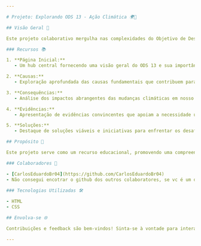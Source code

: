 ```yaml
---

# Projeto: Explorando ODS 13 - Ação Climática 🌍🌱

## Visão Geral 🚀

Este projeto colaborativo mergulha nas complexidades do Objetivo de Desenvolvimento Sustentável 13 - Ação Climática. Desenvolvido como uma iniciativa de grupo, abrange de forma abrangente aspectos-chave, incluindo a página inicial, causas, consequências, evidências e soluções relacionadas às mudanças climáticas.

### Recursos 📚

1. **Página Inicial:**
   - Um hub central fornecendo uma visão geral do ODS 13 e sua importância.

2. **Causas:**
   - Exploração aprofundada das causas fundamentais que contribuem para as mudanças climáticas.

3. **Consequências:**
   - Análise dos impactos abrangentes das mudanças climáticas em nosso meio ambiente.

4. **Evidências:**
   - Apresentação de evidências convincentes que apoiam a necessidade urgente de ação climática.

5. **Soluções:**
   - Destaque de soluções viáveis e iniciativas para enfrentar os desafios climáticos.

## Propósito 🎯

Este projeto serve como um recurso educacional, promovendo uma compreensão mais profunda das questões críticas relacionadas às mudanças climáticas. Ao apresentar uma visão holística, visa inspirar conscientização e ação para alcançar um futuro sustentável.

### Colaboradores 👥

- [CarlosEduardoBr04](https://github.com/CarlosEduardoBr04)
- Não consegui encotrar o github dos outros colaboratores, se vc é um deles me mande uma mensagem que irei te adicionar imediatamente
  
### Tecnologias Utilizadas 🛠️

- HTML
- CSS

## Envolva-se 🌐

Contribuições e feedback são bem-vindos! Sinta-se à vontade para interagir com o projeto e juntar-se ao movimento global pela ação climática.

---
```

